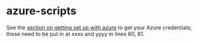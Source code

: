 # azure-scripts

See the [section on getting set up with azure](https://shawngraham.github.io/dhmuse/detecting-handwriting/#a-shortcut) to get your Azure credentials; these need to be put in at xxxx and yyyy in lines 80, 81.
